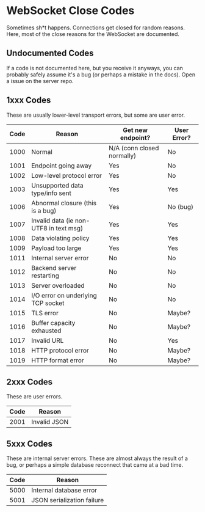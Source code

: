 # WebSocket Close Codes

Sometimes sh\*t happens. Connections get closed for random reasons. Here, most of the close reasons for the WebSocket are documented.

## Undocumented Codes

If a code is not documented here, but you receive it anyways, you can probably safely assume it's a bug (or perhaps a mistake in the docs).
Open a issue on the server repo.

## 1xxx Codes
These are usually lower-level transport errors, but some are user error.

| Code | Reason | Get new endpoint? | User Error? |
| ---- | ------ | ----------------- | ----------- |
| 1000 | Normal | N/A (conn closed normally) | No |
| 1001 | Endpoint going away | Yes | No |
| 1002 | Low-level protocol error | Yes | No |
| 1003 | Unsupported data type/info sent | Yes | Yes |
| 1006 | Abnormal closure (this is a bug) | Yes | No (bug) |
| 1007 | Invalid data (ie non-UTF8 in text msg) | Yes | Yes
| 1008 | Data violating policy | Yes | Yes |
| 1009 | Payload too large | Yes | Yes |
| 1011 | Internal server error | No | No |
| 1012 | Backend server restarting | No | No |
| 1013 | Server overloaded | No | No |
| 1014 | I/O error on underlying TCP socket | No | No |
| 1015 | TLS error | No | Maybe? |
| 1016 | Buffer capacity exhausted | No | Maybe? |
| 1017 | Invalid URL | No | Yes |
| 1018 | HTTP protocol error | No | Maybe? |
| 1019 | HTTP format error | No | Maybe? |

## 2xxx Codes
These are user errors.

| Code | Reason |
| ---- | ------ |
| 2001 | Invalid JSON |

## 5xxx Codes
These are internal server errors. These are almost always the result of a bug, or perhaps a simple database reconnect that came at a bad time.

| Code | Reason |
| ---- | ------ |
| 5000 | Internal database error |
| 5001 | JSON serialization failure |
